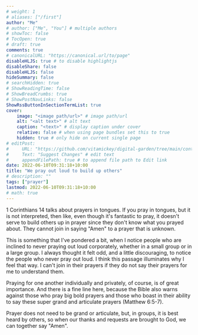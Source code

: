 ```yaml
---
# weight: 1
# aliases: ["/first"]
author: "Me"
# author: ["Me", "You"] # multiple authors
# showToc: false
# TocOpen: true
# draft: true
comments: true
# canonicalURL: "https://canonical.url/to/page"
disableHLJS: true # to disable highlightjs
disableShare: false
disableHLJS: false
hideSummary: false
# searchHidden: true
# ShowReadingTime: false
# ShowBreadCrumbs: true
# ShowPostNavLinks: false
ShowRssButtonInSectionTermList: true
cover:
    image: "<image path/url>" # image path/url
    alt: "<alt text>" # alt text
    caption: "<text>" # display caption under cover
    relative: false # when using page bundles set this to true
    hidden: true # only hide on current single page
# editPost:
#     URL: "https://github.com/vitamickey/digital-garden/tree/main/content"
#     Text: "Suggest Changes" # edit text
#     appendFilePath: true # to append file path to Edit link
date: 2022-06-10T09:31:18+10:00
title: "We pray out loud to build up others"
# description: ""
tags: ["prayer"]
lastmod: 2022-06-10T09:31:18+10:00
# math: true
---
```


1 Corinthians 14 talks about prayers in tongues. If you pray in tongues, but it is not interpreted, then like, even though it's fantastic to pray, it doesn't serve to build others up in prayer since they don't know what you prayed about. They cannot join in saying "Amen" to a prayer that is unknown. 

This is something that I've pondered a bit, when I notice people who are inclined to never praying out loud corporately, whether in a small group or in a large group. I always thought it felt odd, and a little discouraging, to notice the people who never pray out loud. I think this passage illuminates why I feel that way. I can't join in their prayers if they do not say their prayers for me to understand them. 

Praying for one another individually and privately, of course, is of great importance. And there is a fine line here, because the Bible also warns against those who pray big bold prayers and those who boast in their ability to say these super grand and articulate prayers (Matthew 6:5-7). 

Prayer does not need to be grand or articulate, but, in groups, it is best heard by others, so when our thanks and requests are brought to God, we can together say "Amen".  
